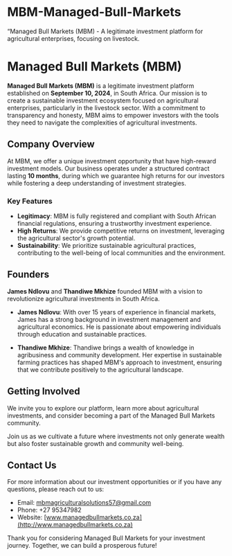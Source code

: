 # MBM-Managed-Bull-Markets
“Managed Bull Markets (MBM) - A legitimate investment platform for agricultural enterprises, focusing on livestock.
# Managed Bull Markets (MBM)

**Managed Bull Markets (MBM)** is a legitimate investment platform established on **September 10, 2024**, in South Africa. Our mission is to create a sustainable investment ecosystem focused on agricultural enterprises, particularly in the livestock sector. With a commitment to transparency and honesty, MBM aims to empower investors with the tools they need to navigate the complexities of agricultural investments.

## Company Overview

At MBM, we offer a unique investment opportunity that have high-reward investment models. Our business operates under a structured contract lasting **10 months**, during which we guarantee high returns for our investors while fostering a deep understanding of investment strategies.

### Key Features

- **Legitimacy**: MBM is fully registered and compliant with South African financial regulations, ensuring a trustworthy investment experience.
- **High Returns**: We provide competitive returns on investment, leveraging the agricultural sector's growth potential.
- **Sustainability**: We prioritize sustainable agricultural practices, contributing to the well-being of local communities and the environment.

## Founders

**James Ndlovu** and **Thandiwe Mkhize** founded MBM with a vision to revolutionize agricultural investments in South Africa. 

- **James Ndlovu**: With over 15 years of experience in financial markets, James has a strong background in investment management and agricultural economics. He is passionate about empowering individuals through education and sustainable practices.

- **Thandiwe Mkhize**: Thandiwe brings a wealth of knowledge in agribusiness and community development. Her expertise in sustainable farming practices has shaped MBM's approach to investment, ensuring that we contribute positively to the agricultural landscape.

## Getting Involved

We invite you to explore our platform, learn more about agricultural investments, and consider becoming a part of the Managed Bull Markets community. 

Join us as we cultivate a future where investments not only generate wealth but also foster sustainable growth and community well-being.

## Contact Us

For more information about our investment opportunities or if you have any questions, please reach out to us:

- Email: mbmagriculturalsolutions57@gmail.com
- Phone: +27 95347982
- Website: [www.managedbullmarkets.co.za](http://www.managedbullmarkets.co.za)



Thank you for considering Managed Bull Markets for your investment journey. Together, we can build a prosperous future!
